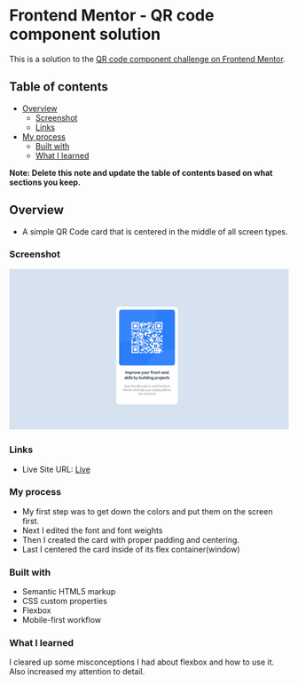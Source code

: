 # Frontend Mentor - QR code component solution

This is a solution to the [QR code component challenge on Frontend Mentor](https://www.frontendmentor.io/challenges/qr-code-component-iux_sIO_H). 

## Table of contents

- [Overview](#overview)
  - [Screenshot](#screenshot)
  - [Links](#links)
- [My process](#my-process)
  - [Built with](#built-with)
  - [What I learned](#what-i-learned)

**Note: Delete this note and update the table of contents based on what sections you keep.**

## Overview
- A simple QR Code card that is centered in the middle of all screen types.

### Screenshot

![](./complete.jpg)

### Links

- Live Site URL: [Live](https://daveaigbe.github.io/QR-Code/)

### My process

- My first step was to get down the colors and put them on the screen first.
- Next I edited the font and font weights
- Then I created the card with proper padding and centering.
- Last I centered the card inside of its flex container(window)

### Built with

- Semantic HTML5 markup
- CSS custom properties
- Flexbox
- Mobile-first workflow


### What I learned

I cleared up some misconceptions I had about flexbox and how to use it. Also increased my attention to detail.
